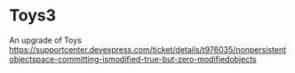 # Toys3  
An upgrade of Toys
https://supportcenter.devexpress.com/ticket/details/t976035/nonpersistentobjectspace-committing-ismodified-true-but-zero-modifiedobjects

